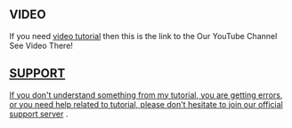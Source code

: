 ## VIDEO

If you need [video tutorial](https://youtube.com/channel/UCC1pjmMDmy6v1bmp_KygwFg) then this is the link to the Our YouTube Channel See Video There!
<div align="center">
  <p>
    <a href="https://youtube.com/channel/UCC1pjmMDmy6v1bmp_KygwFg">
  </p>
</div>

## SUPPORT

If you don't understand something from my tutorial, you are getting errors, or you need help related to tutorial, please don't hesitate to join our official [support server](https://discord.gg/hCHWu8bbS4) .
